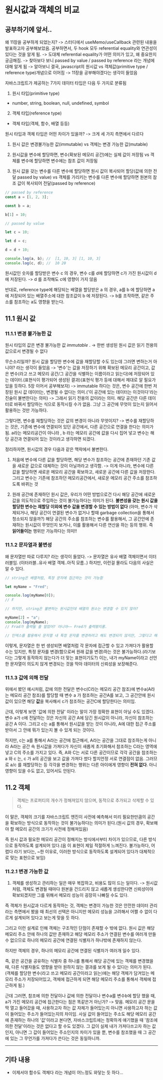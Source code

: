 # 원시값과 객체의 비교

## 공부하기에 앞서..

왜 11장을 공부하게 되었는지?
-> 스터디에서 useMemo/useCallback 관련된 내용을 발표하고자 공부해보았음. 공부하면서, 두 hook 모두 referential equality와 연관성이 있다는 것을 알게 됨. -> 도대체 referential equality가 어떤 의미가 있고, 왜 중요한지 궁금해짐. -> 찾아보다 보니 passed by value / passed by reference 라는 개념에 대해 알게 됨 -> 알아보니 결국, javascript의 원시값 vs 객체값(primitive type / reference type)개념으로 이어짐 -> 11장을 공부해야겠다는 생각이 들었음

자바스크립트가 제공하는 7가지 데이터 타입은 다음 두 가지로 분류됨

1. 원시 타입(primitive type)

- number, string, boolean, null, undefined, symbol

2. 객체 타입(reference type)

- 객체 타입(객체, 함수, 배열 등등)

원시 타입과 객체 타입은 어떤 차이가 있을까?
-> 크게 세 가지 측면에서 다르다

1. 원시 값은 변경불가능한 값(immutable) vs 객체는 변경 가능한 값(mutable)

2. 원시값을 변수에 할당하면, 변수(확보된 메모리 공간)에는 실제 값이 저장됨 vs 객체를 변수에 할당하면 변수에는 참조 값이 저장됨

3. 원시 값을 갖는 변수를 다른 변수에 할당하면 원시 값이 복사되어 할당(값에 의한 전달 passed by value) vs 객체를 가리키는 변수를 다른 변수에 할당하면 원본의 참조 값이 복사되어 전달(passed by reference)

```javascript
// passed by reference
const a = [1, 2, 3];

const b = a;

b[1] = 10;

// passed by value

let c = 10;

let d = c;

d = d + 10;

console.log(a, b); //  [1, 10, 3] [1, 10, 3]
console.log(c, d); //  10 20
```

원시값인 숫자를 할당받은 변수 c 의 경우, 변수 c를 d에 할당하면 c가 가진 원시값이 d에 저장된다. -> d 를 조작해도 c에 영향이 가지 않음

반대로, reference type에 해당되는 배열을 할당받은 a 의 경우, a를 b 에 할당하면 a에 저장되어 있는 배열주소에 대한 참조값이 b 에 저장된다. -> b를 조작하면, 같은 주소를 참조하는 a도 영향을 받는다.

## 11.1 원시 값

### 11.1.1 변경 불가능한 값

원시 타입의 값은 변경 불가능한 값 _immutable_ .
-> 한번 생성된 원시 값은 읽기 전용의 값으로서 변경될 수 없다

무슨소리일까? 원시 값을 할당한 변수에 값을 재할당할 수도 있는데 그러면 변하는거 아니야? 라는 생각이 들었음
-> '변수'는 값을 저장하기 위해 확보된 메모리 공간이고, 값은 변수(라고 쓰고 메모리 공간/그 공간을 식별하는 이름이라고 읽는다)에 저장되어 있는 데이터.(표현식이 평가되어 생성된 결과)(표현식 평가 등에 대해서 제대로 알 필요가 있을 듯하다. 5장 이어서 공부해보자)
-> immutable 하다는 것은, 변수 공간에 한번 저장된 원시 값 데이터는, 변경될 수 없다는 의미.('이 공간에 있는 데이터는 이것이다'라는 진술이 불변한다는 의미)
-> 그래서 읽기 전용의 값이라는 의미. 해당 공간은 다른 데이터로 바꿔서 할당하는 식으로 동작시킬 수가 없음. 그냥 그 공간에 무엇이 있는지 읽어서 활용하는 것만 가능하다.

그렇다면, 변수를 재할당하는 것은 값의 변경이 아니라 무엇이지?
-> 변수를 재할당하는 것은, 기존에 변수에 연결되어 있던 공간에서, 다른 공간으로 연결을 한다는 의미가 됨. a라는 메모리공간이 아니라 , b 라는 메모리 공간에 값을 다시 집어 넣고 변수는 해당 공간과 연결되어 있는 것이라고 생각하면 되겠다.

정리하자면, 원시값의 경우 다음과 같은 맥락에서 불변한다.

1. 처음에 변수에 다른 값을 할당하면, 해당 변수가 참조하는 공간에 존재하던 기존 값을 새로운 값으로 대체하는 것이 아닐까라고 생각함.
   -> 이게 아니라, 변수에 다른 값을 할당하면 새로운 메모리 공간을 확보하고, 새로운 공간에 다른 값을 저장한다. 그리고 변수는 기존에 참조하던 메모리공간에서, 새로운 메모리 공간 주소를 참조하도록 바뀌는 것

2. 원래 공간에 존재하던 원시 값은, 우리가 어떤 방법으로건 다시 해당 공간에 새로운 값을 의도적으로 주입하는 것이 불가능하다는 의미가 된다. **불변성을 갖는 원시 값을 할당한 변수는 재할당 이외에 변수 값을 변경할 수 있는 방법이 없다** (아마, 변수가 삭제되거나, 해당 공간이 연결된 변수가 없거나 할때 garbage collection을 통해서 청소되지 않을까?) 해당 공간의 주소를 참조하는 변수를 활용해서, 그 공간안에 존재하는 원시값이 무엇인지 보거나, 이를 활용해서 다른 연산을 하는 등의 행위. 즉 **읽어들이는** 행위만 가능하다는 의미!!

### 11.1.2 문자열과 불변성

왜 문자열만 따로 다루지? 라는 생각이 들었다.
-> 문자열은 유사 배열 객체이면서 이터러블임. (이터러블..유사 배열 객체..아직 모름..) 하지만, 이런걸 몰라도 다음의 사실은 알 수 있다.

```javascript
// string은 배열처럼, 특정 문자에 접근하는 것이 가능함

let myName = "Fred";

console.log(myName[0]);
// F

// 하지만, string은 불변하는 원시값인데 배열의 원소는 변경할 수 있지 않아?

myName[2] = "a";
console.log(myName);
// Frad가 출력될 줄 알았어? 아니야~~ Fred가 출력됐지롱.

// 인덱스를 활용해서 문자열 내 특정 문자를 변경하려고 해도 변경되지 않지만, 그렇다고 해서 오류가 뜨지도 않는다.
```

이렇게, 문자열은 한 번 생성되면 배열처럼 각 문자에 접근할 수 있고 가져다가 활용할 수는 있지만, 특정 문자를 변경(함으로써 원래 값을 변경)하는 것은 불가능하다.(라기보다는 그렇게 동작하지 않는다가 더 맞는 표현이기도?) 이는, 내가 myName이라고 선언한 문자열이 의도치 않게 변경되는 것을 막아 데이터의 신뢰성을 보장해준다.

### 11.1.3 값에 의해 전달

위에서 봤던 예시처럼, 값에 의한 전달은 변수c(C라는 메모리 공간 참조)에 변수a(A라는 메모리 공간 참조)를 할당할 때 변수 a 가 참조하는 공간A를 보고, 그 공간안에 원시값이 있으면 해당 **값**을 복사해서 c가 참조하는 공간C에 할당한다는 의미임.

근데, 이렇게 보면 '값에 의한 전달' 이라는 말이 가장 정확한 표현이 아닐 수도 있겠다. 변수 a가 c에 전달하는 것은 자신의 공간 A에 담긴 원시값이 아니라, 자신이 참조하는 공간 A 이다. 그리고 c는 a를 통해서 원시값을 받는 것이 아니라, A에 대한 접근 주소를 받아서 그 안에 뭐가 있는지 볼 수 있게 되는 것이다.

하지만, c는 a를 통해서 A라는 공간에 접근해서, A라는 공간을 그대로 참조하는게 아니라 A라는 공간 속 원시값을 가져다가 자신이 새롭게 초기화해서 참조하는 C라는 영역에 넣고 C의 주소를 가지고 있다. 즉, A와 C는 서로 다른 공간이므로 각각 공간을 참조하는 a 와 c 는, c 가 a의 공간을 보고 값을 가져다 썼다 할지언정 서로 연결점이 없음. 그러므로 a/c 를 재할당하는 등 각각을 변경하는 행위는 다른 아이에게 영향이 **전혀 없다**. 아니 영향이 있을 수도 없고, 있어서도 안된다.

## 11.2 객체

> 객체는 프로퍼티의 개수가 정해져있지 않으며, 동적으로 추가되고 삭제할 수 있다.

이 말은, 객체의 크기를 자바스크립트 엔진이 사전에 예측해서 미리 필요한만큼의 공간을 확보하는 방식으로 동작하는 것이 불가능하다는 의미가 된다.(원시 값의 경우, 확보해야 할 메모리 공간의 크기가 사전에 정해져있음)

즉 원시 값과 필요한 메모리 공간이 정해지는 방식에서부터 차이가 있으므로, 다른 방식으로 동작하도록 설계되어 있다.(음 이 표현이 제일 적절하게 느껴진다. 불가능하다, 어렵다 라기 보다는, ~한 이유로, 이러한 방식으로 동작하도록 설계되어 있다가 대체적으로 맞는 표현으로 보임)

### 11.2.1 변경 가능한 값

1. 객체를 생성하고 관리하는 일은 매우 복잡하고, 비용도 많이 드는 일이다.
   -> 원시값처럼, 객체도 변경될 때마다 원본을 건드리지 않고 새롭게 생성한다면 신뢰성이야 확보되겠지만 그를 위해서 메모리 성능이 굉장히 나빠질 수도 있다.

즉 객체가 원시값과 다르게 동작하는 것, 객체는 변경이 가능한 것은 안전한 데이터 관리라는 측면에서 봤을 때 최선의 선택은 아니지만 메모리 성능을 고려해서 어쩔 수 없이 다르게 설계되어 있다고 보는게 맞을 듯 하다.

그리고 이런 설계로 인해 객체는 구조적인 단점이 존재할 수 밖에 없다. 원시 값은 해당 메모리 주소 안에 하나의 값만 존재하고 해당 메모리 주소가 연결된 변수를 여러개 만들 수 없으므로 하나의 메모리 공간에 연결된 식별자가 하나밖에 존재하지 않는다.

하지만 객체의 경우, 하나의 메모리 공간에 연결된 식별자가 여러개 일수 있다.

즉, 같은 공간을 공유하는 식별자 중 하나를 통해서 해당 공간에 있는 객체를 변경했을 때, 다른 식별자들도 영향을 받아 원하지 않는 결과를 보게 될 수 있다는 의미가 된다.
(객체를 할당한 변수(라고 쓰고 메모리 공간이라고 읽는)에는 해당 객체가 담겨있는 메모리 주소가 저장되어있고, 객체에 접근하게 되면 해당 메모리 주소를 통해서 객체에 접근하게 됨.)

근데 그러면, 참조에 의한 전달이나 값에 의한 전달이나 변수a를 변수b에 할당 했을 때, a가 가진 메모리 공간에 접근한다는 점은 똑같은거 아닌가?
-> 맞음. 메모리 공간 문을 딱 열고 들어갔을 때, 사용하고자 하는 값 자체가 들어있는지 아니면 사용하고자 하는 값이 들어있는 주소가 들어있는지의 차이임. 사실 값이 들어있는 주소도 해당 메모리 공간에 존재하는 하나의 '값'이라고 본다면, 자바스크립트에는 정확하게 얘기했을 때 '참조에 의한 전달'이라는 것은 없다고 할 수도 있겠다. 그 값이 실제 내가 가져다쓰고자 하는 값인지, 아니면 그 값이 들어있는 주소인지의 차이가 있을 뿐, 변수를 참조했을 때 그 공간에 있는 그 무언가를 가져다가 쓴다는 것은 동일하니까.

---

## 기타 내용

- 이제서야 함수도 객체다 라는 개념이 어느정도 와닿는 듯 하다...
